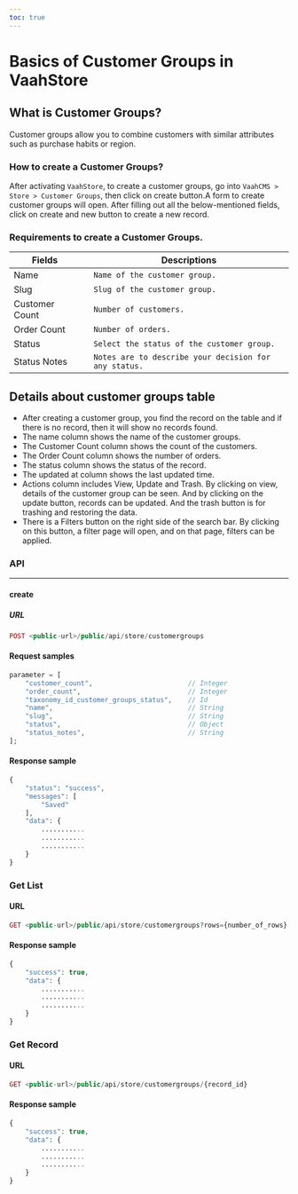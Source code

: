 ```yaml
---
toc: true
---
```


# Basics of Customer Groups in VaahStore


## What is Customer Groups?

Customer groups allow you to combine customers with similar attributes such as purchase habits or region.


### How to create a Customer Groups?

After activating `VaahStore`, to create a customer groups, go into `VaahCMS > Store > Customer Groups`, then click on create button.A form to create customer groups will open. After filling out all the below-mentioned fields, click on create and new button to create a new record.

### Requirements to create a Customer Groups.



| Fields                   |      | Descriptions                                      |
| ------------------------ | ---- | -------------------------------------------- |
| Name                     |      | `Name of the customer group.`    |
| Slug                     |      | `Slug of the customer group.`         |
| Customer Count           |      | `Number of customers.` |
| Order Count              |      | `Number of orders.` |
| Status                   |      | `Select the status of the customer group.`         |
| Status Notes             |      | `Notes are to describe your decision for any status.`   |


## Details about customer groups table

* After creating a customer group, you find the record on the table and if there is no record, then it will show no records found.
* The name column shows the name of the customer groups.
* The Customer Count column shows the count of the customers.
* The Order Count column shows the number of orders.
* The status column shows the status of the record.
* The updated at column shows the last updated time.
* Actions column includes View, Update and Trash. By clicking on view, details of the customer group can be seen. And by clicking on the update button, records can be updated. And the trash button is for trashing and restoring the data.
* There is a Filters button on the right side of the search bar. By clicking on this button, a filter page will open, and on that page, filters can be applied.

### API
---------
#### create

##### URL
```php
POST <public-url>/public/api/store/customergroups
```

#### Request samples

```php
parameter = [
    "customer_count",                        // Integer
    "order_count",                           // Integer
    "taxonomy_id_customer_groups_status",    // Id
    "name",                                  // String
    "slug",                                  // String
    "status",                                // Object
    "status_notes",                          // String
];
```
#### Response sample


```php
{
    "status": "success",
    "messages": [
        "Saved"
    ],
    "data": {
        ...........
        ...........
        ...........
    }
}
```

### Get List

#### URL
```php
GET <public-url>/public/api/store/customergroups?rows={number_of_rows}
```

#### Response sample

```php
{
    "success": true,
    "data": {
        ...........
        ...........
        ...........
    }
}
```

### Get Record

#### URL
```php
GET <public-url>/public/api/store/customergroups/{record_id}
```

#### Response sample

```php
{
    "success": true,
    "data": {
        ...........
        ...........
        ...........
    }
}
```
